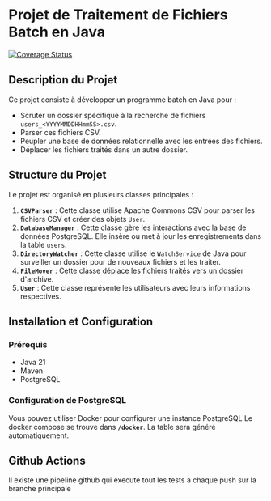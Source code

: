 # Projet de Traitement de Fichiers Batch en Java

[![Coverage Status](https://codecov.io/gh/falqlp/Projet-final-POO/branch/master/graph/badge.svg)](https://codecov.io/gh/falqlp/Projet-final-POO)
## Description du Projet

Ce projet consiste à développer un programme batch en Java pour :
- Scruter un dossier spécifique à la recherche de fichiers `users_<YYYYMMDDHHmmSS>.csv`.
- Parser ces fichiers CSV.
- Peupler une base de données relationnelle avec les entrées des fichiers.
- Déplacer les fichiers traités dans un autre dossier.

## Structure du Projet

Le projet est organisé en plusieurs classes principales :

1. **`CSVParser`** : Cette classe utilise Apache Commons CSV pour parser les fichiers CSV et créer des objets `User`.
2. **`DatabaseManager`** : Cette classe gère les interactions avec la base de données PostgreSQL. Elle insère ou met à jour les enregistrements dans la table `users`.
3. **`DirectoryWatcher`** : Cette classe utilise le `WatchService` de Java pour surveiller un dossier pour de nouveaux fichiers et les traiter.
4. **`FileMover`** : Cette classe déplace les fichiers traités vers un dossier d'archive.
5. **`User`** : Cette classe représente les utilisateurs avec leurs informations respectives.

## Installation et Configuration

### Prérequis

- Java 21
- Maven
- PostgreSQL

### Configuration de PostgreSQL

Vous pouvez utiliser Docker pour configurer une instance PostgreSQL
Le docker compose se trouve dans **`/docker`**. La table sera généré automatiquement.

## Github Actions

Il existe une pipeline github qui execute tout les tests a chaque push sur la branche principale